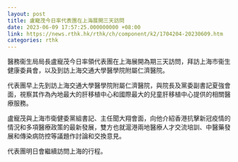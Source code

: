 ```yaml
---
layout: post
title: 盧寵茂今日率代表團在上海展開三天訪問
date: 2023-06-09 17:57:25.000000000 +08:00
link: https://news.rthk.hk/rthk/ch/component/k2/1704204-20230609.htm
categories: rthk
---
```


醫務衞生局局長盧寵茂今日率領代表團在上海展開為期三天訪問，拜訪上海市衞生健康委員會，以及到訪上海交通大學醫學院附屬仁濟醫院。

代表團早上先到訪上海交通大學醫學院附屬仁濟醫院，與院長及黨委副書記夏強會面，視察其作為內地最大的肝移植中心和國際最大的兒童肝移植中心提供的相關醫療服務。
 
盧寵茂與上海市衛健委黨組書記、主任聞大翔會面，向他介紹香港抗擊新冠疫情的情況和多項醫療政策的最新發展，雙方也就滬港兩地醫療人才交流培訓、中醫藥發展和傳染病防控等議題作討論和交換意見。
 
代表團明日會繼續訪問上海的行程。
